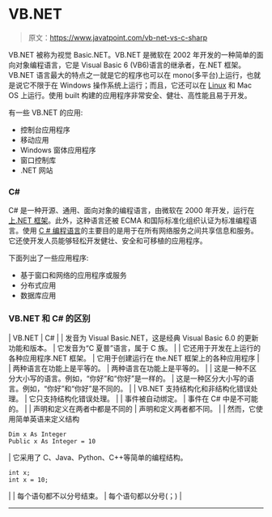 # VB.NET

> 原文：<https://www.javatpoint.com/vb-net-vs-c-sharp>

VB.NET 被称为视觉 Basic.NET。VB.NET 是微软在 2002 年开发的一种简单的面向对象编程语言，它是 Visual Basic 6 (VB6)语言的继承者，在.NET 框架。VB.NET 语言最大的特点之一就是它的程序也可以在 mono(多平台)上运行，也就是说它不限于在 Windows 操作系统上运行；而且，它还可以在 [Linux](https://www.javatpoint.com/linux-tutorial) 和 Mac OS 上运行。使用 built 构建的应用程序非常安全、健壮、高性能且易于开发。

有一些 VB.NET 的应用:

*   控制台应用程序
*   移动应用
*   Windows 窗体应用程序
*   窗口控制库
*   .NET 网站

### C#

C# 是一种开源、通用、面向对象的编程语言，由微软在 2000 年开发，运行在[上.NET 框架](https://www.javatpoint.com/net-framework)。此外，这种语言还被 ECMA 和国际标准化组织认证为标准编程语言。使用 [C # 编程语言](https://www.javatpoint.com/c-sharp-tutorial)的主要目的是用于在所有网络服务之间共享信息和服务。它还使开发人员能够轻松开发健壮、安全和可移植的应用程序。

下面列出了一些应用程序:

*   基于窗口和网络的应用程序或服务
*   分布式应用
*   数据库应用

### VB.NET 和 C# 的区别

| VB.NET | C# |
| 发音为 Visual Basic.NET，这是经典 Visual Basic 6.0 的更新功能和版本。 | 它发音为“C 夏普”语言，属于 C 族。 |
| 它还用于开发在上运行的各种应用程序.NET 框架。 | 它用于创建运行在 the.NET 框架上的各种应用程序 |
| 两种语言在功能上是平等的。 | 两种语言在功能上是平等的。 |
| 这是一种不区分大小写的语言。例如，“你好”和“你好”是一样的。 | 这是一种区分大小写的语言。例如，“你好”和“你好”是不同的。 |
| VB.NET 支持结构化和非结构化错误处理。 | 它只支持结构化错误处理。 |
| 事件被自动绑定。 | 事件在 C# 中是不可能的。 |
| 声明和定义在两者中都是不同的 | 声明和定义两者都不同。 |
| 然而，它使用简单英语来定义结构

```
Dim x As Integer
Public x As Integer = 10
```

 | 它采用了 C、Java、Python、C++等简单的编程结构。

```
int x;
int x = 10;
```

 |
| 每个语句都不以分号结束。 | 每个语句都以分号(；) |

* * *